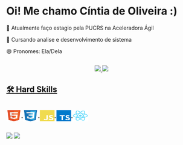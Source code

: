 ##
### <h1>Oi! Me chamo Cíntia de Oliveira :)</h1>
<div>
  <p>🔭 Atualmente faço estagio pela PUCRS na Aceleradora Ágil</p>
  <p>🌱 Cursando analise e desenvolvimento de sistema</p>
  <p>😄 Pronomes: Ela/Dela </p>
</div>

##
  <div align="center">
    <a href="https://github.com/cintia89">
    <img height="175em" src="https://github-readme-stats.vercel.app/api?username=cintia89&show_icons=true&theme=dracula&include_all_commits=true&count_private=true"/>
    <img height="175em" src="https://github-readme-stats.vercel.app/api/top-langs/?username=cintia89&layout=compact&langs_count=7&theme=dracula"/>
  </div>

  ## 🛠 Hard Skills
  <div style="display: inline_block"><br>
    <img align="center" alt="cintia-HTML" height="30" width="40" src="https://raw.githubusercontent.com/devicons/devicon/master/icons/html5/html5-original.svg">
    <img align="center" alt="cintia-CSS" height="30" width="40" src="https://raw.githubusercontent.com/devicons/devicon/master/icons/css3/css3-original.svg">
    <img align="center" alt="cintia-Js" height="30" width="40" src="https://raw.githubusercontent.com/devicons/devicon/master/icons/javascript/javascript-plain.svg">
    <img align="center" alt="cintia-Ts" height="30" width="40" src="https://raw.githubusercontent.com/devicons/devicon/master/icons/typescript/typescript-plain.svg">
    <img align="center" alt="cintia-React" height="30" width="40" src="https://raw.githubusercontent.com/devicons/devicon/master/icons/react/react-original.svg">
  </div>

  ##
  <a href = "mailto:cintia.silvadeooliveira@gmail.com"><img src="https://img.shields.io/badge/-Gmail-%23333?style=for-the-badge&logo=gmail&logoColor=white" target="_blank"></a>
  <a href="https://www.linkedin.com/in/cintia-de-oliveira-dev" target="_blank"><img src="https://img.shields.io/badge/-LinkedIn-%230077B5?style=for-the-badge&logo=linkedin&logoColor=white" target="_blank"></a> 
  <a href = "https://www.instagram.com/cintia.deoliver/" target="_blank">
